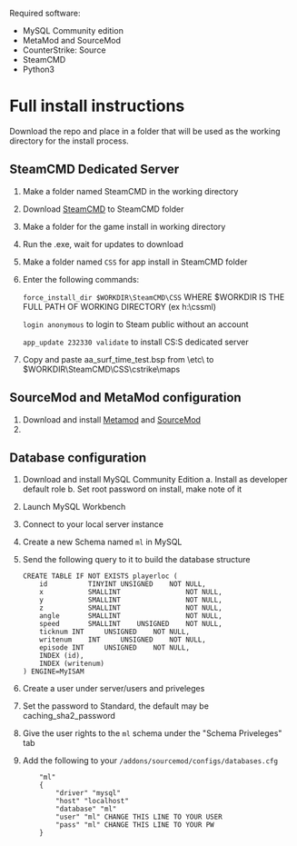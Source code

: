 Required software:

- MySQL Community edition
- MetaMod and SourceMod
- CounterStrike: Source
- SteamCMD
- Python3

# Full install instructions

Download the repo and place in a folder that will be used as the working directory for the install process.

## SteamCMD Dedicated Server
1.  Make a folder named SteamCMD in the working directory
2.  Download [SteamCMD](https://developer.valvesoftware.com/wiki/SteamCMD#Downloading_SteamCMD) to SteamCMD folder
3.  Make a folder for the game install in working directory
4.  Run the .exe, wait for updates to download
5.  Make a folder named `CSS` for app install in SteamCMD folder
6.  Enter the following commands:
   
    `force_install_dir $WORKDIR\SteamCMD\CSS` WHERE $WORKDIR IS THE FULL PATH OF WORKING DIRECTORY (ex h:\cssml)

    `login anonymous` to login to Steam public without an account
    
    `app_update 232330 validate` to install CS:S dedicated server
7.  Copy and paste aa_surf_time_test.bsp from \etc\ to $WORKDIR\SteamCMD\CSS\cstrike\maps


## SourceMod and MetaMod configuration

1.  Download and install [Metamod](https://www.sourcemm.net/) and [SourceMod](https://www.sourcemod.net/)
2.  

## Database configuration

1.  Download and install MySQL Community Edition
    a. Install as developer default role
    b. Set root password on install, make note of it
2.  Launch MySQL Workbench
3.  Connect to your local server instance
4.  Create a new Schema named `ml` in MySQL
5.  Send the following query to it to build the database structure

    ```
    CREATE TABLE IF NOT EXISTS playerloc (
        id			TINYINT	UNSIGNED	NOT NULL,
        x			SMALLINT				NOT NULL,
        y			SMALLINT				NOT NULL,
        z			SMALLINT				NOT NULL,
        angle		SMALLINT				NOT NULL,
        speed		SMALLINT	UNSIGNED	NOT NULL,
        ticknum	INT		UNSIGNED	NOT NULL,
        writenum	INT		UNSIGNED	NOT NULL,
        episode	INT		UNSIGNED	NOT NULL,
        INDEX (id),
        INDEX (writenum)	
    ) ENGINE=MyISAM
    ```
6. Create a user under server/users and priveleges
7. Set the password to Standard, the default may be caching_sha2_password
8. Give the user rights to the `ml` schema under the "Schema Priveleges" tab
9. Add the following to your `/addons/sourcemod/configs/databases.cfg`

    ```
        "ml"
        {
            "driver" "mysql"
            "host" "localhost"
            "database" "ml"
            "user" "ml" CHANGE THIS LINE TO YOUR USER
            "pass" "ml" CHANGE THIS LINE TO YOUR PW
        }
    ```
